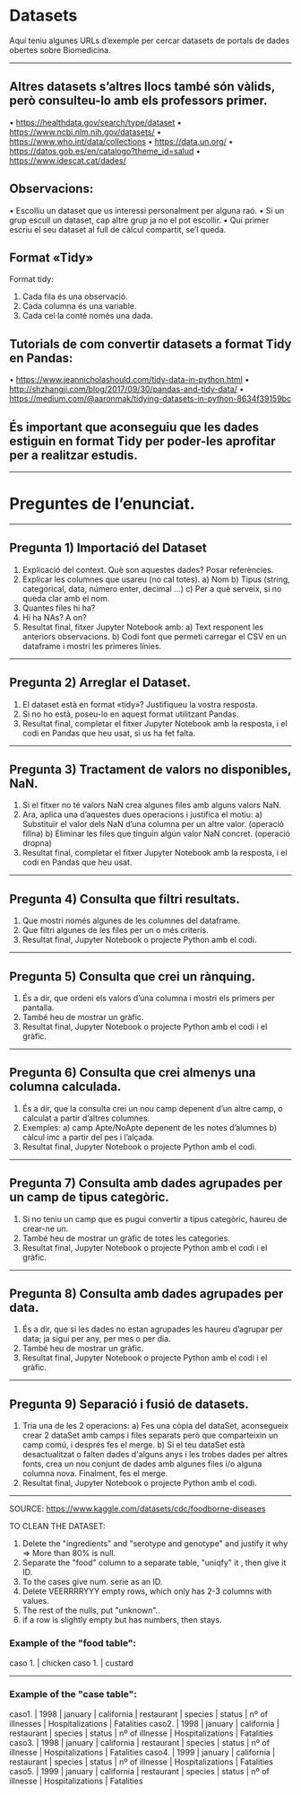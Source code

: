 
# Datasets

Aquí teniu algunes URLs d’exemple per cercar datasets de portals de dades
obertes sobre Biomedicina.

---

## Altres datasets s’altres llocs també són vàlids, però consulteu-lo amb els professors primer.
• https://healthdata.gov/search/type/dataset
• https://www.ncbi.nlm.nih.gov/datasets/
• https://www.who.int/data/collections
• https://data.un.org/
• https://datos.gob.es/en/catalogo?theme_id=salud
• https://www.idescat.cat/dades/

## Observacions:
• Escolliu un dataset que us interessi personalment per alguna raó.
• Si un grup escull un dataset, cap altre grup ja no el pot escollir.
• Qui primer escriu el seu dataset al full de càlcul compartit, se’l queda.

## Format «Tidy»
   Format tidy:
1. Cada fila és una observació.
2. Cada columna és una variable.
3. Cada cel·la conté només una dada.

## Tutorials de com convertir datasets a format Tidy en Pandas:
• https://www.jeannicholashould.com/tidy-data-in-python.html
• http://shzhangji.com/blog/2017/09/30/pandas-and-tidy-data/
• https://medium.com/@aaronmak/tidying-datasets-in-python-8634f39159bc

## És important que aconseguiu que les dades estiguin en format Tidy per poder-les aprofitar per a realitzar estudis.

---

# Preguntes de l’enunciat.

---

## Pregunta 1) Importació del Dataset
1. Explicació del context. Què son aquestes dades? Posar referències.
2. Explicar les columnes que usareu (no cal totes).
a) Nom
b) Tipus (string, categorical, data, número enter, decimal ...)
c) Per a què serveix, si no queda clar amb el nom.
3. Quantes files hi ha?
4. Hi ha NAs? A on?
5. Resultat final, fitxer Jupyter Notebook amb:
a) Text responent les anteriors observacions.
b) Codi font que permeti carregar el CSV en un dataframe i mostri les primeres línies.
---

## Pregunta 2) Arreglar el Dataset.
1. El dataset està en format «tidy»? Justifiqueu la vostra resposta.
2. Si no ho està, poseu-lo en aquest format utilitzant Pandas.
3. Resultat final, completar el fitxer Jupyter Notebook amb la resposta, i el codi en
Pandas que heu usat, si us ha fet falta.

---

## Pregunta 3) Tractament de valors no disponibles, NaN.
1. Si el fitxer no té valors NaN crea algunes files amb alguns valors NaN.
2. Ara, aplica una d’aquestes dues operacions i justifica el motiu:
a) Substituïr el valor dels NaN d’una columna per un altre valor. (operació fillna)
b) Eliminar les files que tinguin algún valor NaN concret. (operació dropna)
3. Resultat final, completar el fitxer Jupyter Notebook amb la resposta, i el codi en
Pandas que heu usat.

---

## Pregunta 4) Consulta que filtri resultats.
1. Que mostri només algunes de les columnes del dataframe.
2. Que filtri algunes de les files per un o més criteris.
3. Resultat final, Jupyter Notebook o projecte Python amb el codi.

---

## Pregunta 5) Consulta que crei un rànquing.
1. És a dir, que ordeni els valors d’una columna i mostri els primers per pantalla.
2. També heu de mostrar un gràfic.
3. Resultat final, Jupyter Notebook o projecte Python amb el codi i el gràfic.


---

## Pregunta 6) Consulta que crei almenys una columna calculada.
1. És a dir, que la consulta crei un nou camp depenent d’un altre camp, o calculat a partir
d’altres columnes.
2. Exemples:
a) camp Apte/NoApte depenent de les notes d’alumnes
b) càlcul imc a partir del pes i l’alçada.
3. Resultat final, Jupyter Notebook o projecte Python amb el codi.


---

## Pregunta 7) Consulta amb dades agrupades per un camp de tipus categòric.
1. Si no teniu un camp que es pugui convertir a tipus categòric, haureu de crear-ne un.
2. També heu de mostrar un gràfic de totes les categories.
3. Resultat final, Jupyter Notebook o projecte Python amb el codi i el gràfic.


---

## Pregunta 8) Consulta amb dades agrupades per data.
1. És a dir, que si les dades no estan agrupades les haureu d’agrupar per data; ja sigui per
any, per mes o per dia.
2. També heu de mostrar un gràfic.
3. Resultat final, Jupyter Notebook o projecte Python amb el codi i el gràfic.


---

## Pregunta 9) Separació i fusió de datasets.
1. Tria una de les 2 operacions:
a) Fes una còpia del dataSet, aconsegueix crear 2 dataSet amb camps i files separats
però que comparteixin un camp comú, i després fes el merge.
b) Si el teu dataSet està desactualitzat o falten dades d'alguns anys i les trobes dades per
altres fonts, crea un nou conjunt de dades amb algunes files i/o alguna columna nova.
Finalment, fes el merge.
2. Resultat final, Jupyter Notebook o projecte Python amb el codi.

---

SOURCE: https://www.kaggle.com/datasets/cdc/foodborne-diseases


TO CLEAN THE DATASET:
1. Delete the "ingredients" and "serotype and genotype" and justify it why => More than 80% is null.
2. Separate the "food" column to a separate table, "uniqfy" it , then give it ID.
3. To the cases give num. serie as an ID.
4. Delete VEERRRRYYY empty rows, which only has 2-3 columns with values.
5. The rest of the nulls, put "unknown"..
6. if a row is slightly empty but has numbers, then stays.


### Example of the "food table":

caso 1. | chicken
caso 1. | custard

---

### Example of the "case table":
caso1. | 1998 | january | california | restaurant | species | status | nº of illnesses | Hospitalizations | Fatalities
caso2. | 1998 | january | california | restaurant | species | status | nº of illnesse  | Hospitalizations | Fatalities
caso3. | 1998 | january | california | restaurant | species | status | nº of illnesse  | Hospitalizations | Fatalities
caso4. | 1999 | january | california | restaurant | species | status | nº of illnesse  | Hospitalizations | Fatalities
caso5. | 1999 | january | california | restaurant | species | status | nº of illnesse  | Hospitalizations | Fatalities
